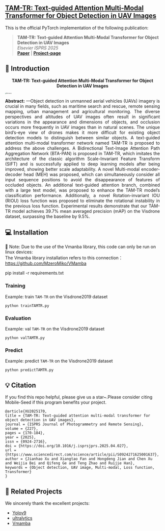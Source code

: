 <h2> 
<a href="https://github.com/Xjh-UCAS/TAM-TR/" target="_blank">TAM-TR: Text-guided Attention Multi-Modal Transformer for Object Detection in UAV Images</a>
</h2>

This is the official PyTorch implementation of the following publication:

> **TAM-TR: Text-guided Attention Multi-Modal Transformer for Object Detection in UAV Images**<br/>
> *Elsevier ISPRS 2025*<br/>
> [**Paper**](https://doi.org/10.1016/j.isprsjprs.2025.04.027) | [**Project-page**](https://github.com/Xjh-UCAS/TAM-TR/) 


## 🔭 Introduction
<p align="center">
<strong>TAM-TR: Text-guided Attention Multi-Modal Transformer for Object Detection in UAV Images</strong>
</p>
<img src="https://github.com/user-attachments/assets/c5fdc8f7-3530-430a-ab36-ef4ca843fadd" alt="Motivation" style="zoom:25%; display: block; margin-left: auto; margin-right: auto; max-width: 100%;">

<p align="justify">
<strong>Abstract:</strong> —Object detection in unmanned aerial vehicles (UAVs) imagery is crucial in many fields, such as
maritime search and rescue, remote sensing mapping, urban management and agricultural monitoring.
The diverse perspectives and altitudes of UAV images often result in significant variations in
the appearance and dimensions of objects, and occlusion occurs more frequently in UAV images
than in natural scenes. The unique bird’s-eye view of drones makes it more difficult for existing
object detection models to distinguish between similar objects. A text-guided attention multi-modal
transformer network named TAM-TR is proposed to address the above challenges. A Bidirectional
Text-Image Attention Path Aggregation Network (BTA-PAN) is proposed in TAM-TR, which imitates
the architecture of the classic algorithm Scale-Invariant Feature Transform (SIFT) and is successfully
applied to deep learning models after being improved, showing better scale adaptability. A novel
Multi-modal encoder-decoder head (MEH) was proposed, which can simultaneously consider all
input sequence positions to avoid the disappearance of features of occluded objects. An additional
text-guided attention branch, combined with a large text model, was proposed to enhance the
TAM-TR model’s classification performance. Additionally, a novel Rotation-invariant IOU (RIOU)
loss function was proposed to eliminate the rotational instability in the previous loss function.
Experimental results demonstrate that our TAM-TR model achieves 39.7% mean averaged precision
(mAP) on the Visdrone dataset, surpassing the baseline by 9.5%.
</p>

## 💻 Installation
🔴 Note: Due to the use of the Vmanba library, this code can only be run on linux devices:<br/>
The Vmanba library installation refers to this connection：<br/>
https://github.com/MzeroMiko/VMamba

pip install -r requirements.txt

### Training
Example: train ```TAM-TR``` on the Visdrone2019 dataset
```
python trainTAMTR.py
```

### Evaluation
Example: val ```TAM-TR``` on the Visdrone2019 dataset
```
python valTAMTR.py
```

### Predict
Example: predict ```TAM-TR``` on the Visdrone2019 dataset
```
python predictTAMTR.py
```

## 💡 Citation
If you find this repo helpful, please give us a star~.Please consider citing Mobile-Seed if this program benefits your project.
```
@article{XU2025170,
title = {TAM-TR: Text-guided attention multi-modal transformer for object detection in UAV images},
journal = {ISPRS Journal of Photogrammetry and Remote Sensing},
volume = {227},
pages = {170-184},
year = {2025},
issn = {0924-2716},
doi = {https://doi.org/10.1016/j.isprsjprs.2025.04.027},
url = {https://www.sciencedirect.com/science/article/pii/S0924271625001637},
author = {Jianhao Xu and Xiangtao Fan and Hongdeng Jian and Chen Xu and Weijia Bei and Qifeng Ge and Teng Zhao and Ruijie Han},
keywords = {Object detection, UAV image, Multi-modal, Loss function, Transformer}
}
```

## 🔗 Related Projects
We sincerely thank the excellent projects:
- [Yolov9](https://github.com/WongKinYiu/yolov9) 
- [ultralytics](https://github.com/ultralytics/ultralytics) 
- [Vmamba](https://github.com/MzeroMiko/VMamba) 

